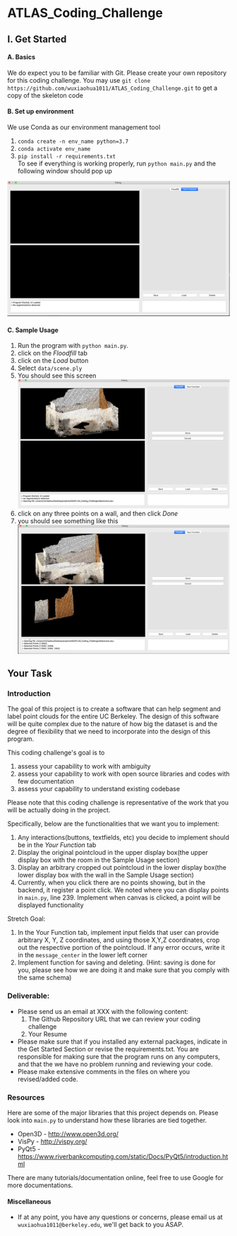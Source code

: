 # ATLAS_Coding_Challenge
## I. Get Started
#### A. Basics
We do expect you to be familiar with Git. Please create your own repository for this coding challenge.
You may use 
`git clone https://github.com/wuxiaohua1011/ATLAS_Coding_Challenge.git` to get a copy of the skeleton code
#### B. Set up environment
We use Conda as our environment management tool
1. `conda create -n env_name python=3.7`
2. `conda activate env_name`
3. `pip install -r requirements.txt` \
To see if everything is working properly, run
`python main.py` and the following window should pop up

![alt text](./screenshots/startup_panel.png "startup_panel.png")

#### C. Sample Usage
1. Run the program with `python main.py`.
2. click on the *Floodfill* tab
3. click on the *Load* button
4. Select `data/scene.ply`
5. You should see this screen
![alt text](./screenshots/load.png "load.png")
6. click on any three points on a wall, and then click *Done*
7. you should see something like this
![alt text](./screenshots/floodfill.png "floodfill.png")

## Your Task
### Introduction
The goal of this project is to create a software that can help segment and label point clouds for the entire UC Berkeley. The design of this software will be quite complex due to the nature of how big the dataset is and the degree of flexibility that we need to incorporate into the design of this program. 

This coding challenge's goal is to 
1. assess your capability to work with ambiguity
2. assess your capability to work with open source libraries and codes with few documentation
3. assess your capability to understand existing codebase


Please note that this coding challenge is representative of the work that you will be actually doing in the project.

Specifically, below are the functionalities that we want you to implement:

1. Any interactions(buttons, textfields, etc) you decide to implement should be in the *Your Function* tab
2. Display the original pointcloud in the upper display box(the upper display box with the room in the Sample Usage section)
3. Display an arbitrary cropped out pointcloud in the lower display box(the lower display box with the wall in the Sample Usage section)
4. Currently, when you click there are no points showing, but in the backend, it register a point click. We noted where you can display points in `main.py`, line 239. Implement when canvas is clicked, a point will be displayed functionality 

Stretch Goal:
1. In the Your Function tab, implement input fields that user can provide arbitrary X, Y, Z coordinates, and using those X,Y,Z coordinates, crop out the respective portion of the pointcloud. If any error occurs, write it in the `message_center` in the lower left corner
2. Implement function for saving and deleting. (Hint: saving is done for you, please see how we are doing it and make sure that you comply with the same schema)

### Deliverable:
- Please send us an email at XXX with the following content:
    1. The Github Repository URL that we can review your coding challenge
    2. Your Resume
- Please make sure that if you installed any external packages, indicate in the Get Started Section or revise the requirements.txt. You are responsible for making sure that the program runs on any computers, and that the we have no problem running and reviewing your code.
- Please make extensive comments in the files on where you revised/added code.

### Resources
Here are some of the major libraries that this project depends on. Please look into `main.py` to understand how these libraries are tied together.
- Open3D - http://www.open3d.org/ 
- VisPy - http://vispy.org/
- PyQt5 - https://www.riverbankcomputing.com/static/Docs/PyQt5/introduction.html

There are many tutorials/documentation online, feel free to use Google for more documentations.

#### Miscellaneous
- If at any point, you have any questions or concerns, please email us at `wuxiaohua1011@berkeley.edu`, we'll get back to you ASAP.
